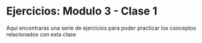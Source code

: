 # Ejercicios: Modulo 3 - Clase 1

Aqui encontraras una serie de ejercicios para poder practicar los conceptos relacionados con esta clase
